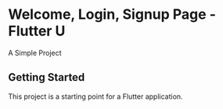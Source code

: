 # Welcome, Login, Signup Page - Flutter U

A Simple Project

## Getting Started

This project is a starting point for a Flutter application.

